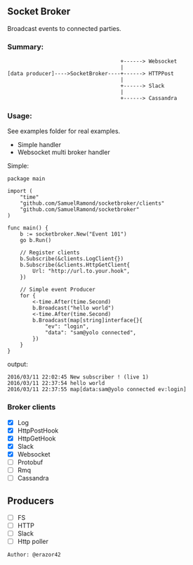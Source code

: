 Socket Broker
-------------

Broadcast events to connected parties.

### Summary:

```
									+------> Websocket
				  					|
[data producer]---->SocketBroker----+------> HTTPPost
									|
									+------> Slack
									|
									+------> Cassandra
```

### Usage:

See examples folder for real examples.

- Simple handler
- Websocket multi broker handler

Simple:
```
package main 

import (
	"time"
	"github.com/SamuelRamond/socketbroker/clients"
	"github.com/SamuelRamond/socketbroker"
)

func main() {
	b := socketbroker.New("Event 101")
	go b.Run()

	// Register clients
	b.Subscribe(&clients.LogClient{})
	b.Subscribe(&clients.HttpGetClient{
		Url: "http://url.to.your.hook",
	})

	// Simple event Producer
	for {
		<-time.After(time.Second)
		b.Broadcast("hello world")
		<-time.After(time.Second)
		b.Broadcast(map[string]interface{}{
			"ev": "login",
			"data": "sam@yolo connected",	
		})
	}
}
```
output:

```
2016/03/11 22:02:45 New subscriber ! (live 1)
2016/03/11 22:37:54 hello world
2016/03/11 22:37:55 map[data:sam@yolo connected ev:login]
```

### Broker clients

- [x] Log
- [x] HttpPostHook
- [x] HttpGetHook
- [x] Slack
- [x] Websocket
- [ ] Protobuf
- [ ] Rmq
- [ ] Cassandra

## Producers

- [ ] FS
- [ ] HTTP
- [ ] Slack
- [ ] Http poller

```
Author: @erazor42
```


